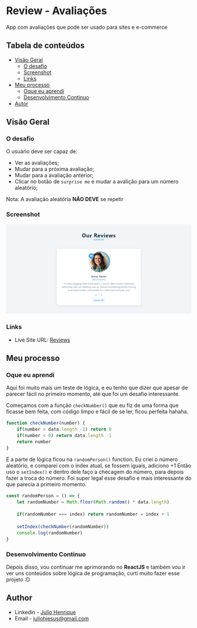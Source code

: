 # Review - Avaliações

App com avaliações que pode ser usado para sites e e-commerce

## Tabela de conteúdos

- [Visão Geral](#visao-geral)
  - [O desafio](#o-desafio)
  - [Screenshot](#screenshot)
  - [Links](#links)
- [Meu processo](#meu-processo)
  - [Oque eu aprendi](#oque-eu-aprendi)
  - [Desenvolvimento Continuo](#development-continuo)
- [Autor](#autor)


## Visão Geral

### O desafio
O usuário deve ser capaz de:
- Ver as avaliações;
- Mudar para a próxima avaliação;
- Mudar para a avaliação anterior;
- Clicar no botão de `surprise me` e mudar a avalição para um número aleatório;

Nota: A avaliação aleatória **NÃO DEVE** se repetir


### Screenshot
![Reviews](./src/screencapture.png)


### Links
- Live Site URL: [Reviews]()


## Meu processo

### Oque eu aprendi
Aqui foi muito mais um teste de lógica, e eu tenho que dizer que apesar de parecer fácil no primeiro momento, até que foi um desafio interessante.

Começamos com a função `checkNumber()` que eu fiz de uma forma que ficasse bem feita, com código limpo e fácil de se ler, ficou perfeita hahaha.
```jsx
function checkNumber(number) {
    if(number > data.length -1) return 0
    if(number < 0) return data.length -1
    return number
}
```

E a parte de lógica ficou na `randomPerson()` function. 
Eu criei o número aleatório, e comparei com o index atual, se fossem iguais, adiciono +1
Então uso o `setIndex()` e dentro dele faço a checagem do número, para depois fazer a troca do número.
Foi super legal esse desafio e mais interessante do que parecia a primeiro momento.
```jsx
const randomPerson = () => {
    let randomNumber = Math.floor(Math.random() * data.length)

    if(randomNumber === index) return randomNumber = index + 1

    setIndex(checkNumber(randomNumber))
    console.log(randomNumber)
}
```


### Desenvolvimento Continuo
Depois disso, vou continuar me aprimorando no **ReactJS** e também vou ir ver uns conteúdos sobre lógica de programação, curti muito fazer esse projeto :D


## Author
- Linkedin - [Julio Henrique](https://www.linkedin.com/in/julio-henriqueCS/)
- Email - juliohjesus@gmail.com